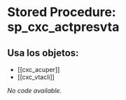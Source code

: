 # Stored Procedure: sp_cxc_actpresvta

## Usa los objetos:
- [[cxc_acuper]]
- [[cxc_vtacli]]

*No code available.*
